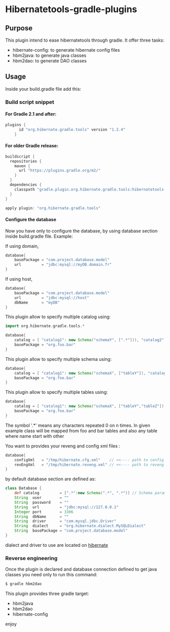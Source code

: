# Hibernatetools-gradle-plugins

## Purpose

This plugin intend to ease hibernatetools through gradle. It offer three tasks:
- hibernate-config: to generate hibernate config files
- hbm2java: to generate java classes
- hbm2dao: to generate DAO classes

## Usage

Inside your build.gradle file add this:

### Build script snippet

#### For Gradle 2.1 and after:
```groovy
plugins {
      id "org.hibernate.gradle.tools" version "1.2.4"
    }
```
#### For older Gradle release:
```groovy
buildscript {
  repositories {
    maven {
      url "https://plugins.gradle.org/m2/"
    }
  }
  dependencies {
    classpath "gradle.plugin.org.hibernate.gradle.tools:hibernatetools-gradle-plugin:1.2.4"
  }
}

apply plugin: "org.hibernate.gradle.tools"
```


#### Configure the database

Now you have only to configure the database, by using database section inside build.gradle file.
Example:

If using domain,

```groovy
database{
    basePackage = "com.project.database.model"
    url         = "jdbc:mysql://myDB.domain.fr"
}
```

If using host,

```groovy
database{
    basePackage = "com.project.database.model"
    url         = "jdbc:mysql://host"
    dbName      = "myDB"
}

```

This plugin allow to specify multiple catalog using:


```groovy
import org.hibernate.gradle.tools.*

database{
    catalog = [ "catalog1": new Schema("schemaY", [".*"])), "catalog2": new Schema("schemaX", [".*"]) ]
    basePackage = "org.foo.bar"
}
```

This plugin allow to specify multiple schema using:

```groovy
database{
    catalog = [ "catalog1": new Schema("schemaX", ["tableY"]), "catalog2": new Schema("schemaY", [".*"]) ]
    basePackage = "org.foo.bar"
}

```

This plugin allow to specify multiple tables using:

```groovy
database{
    catalog = [ "catalog1": new Schema("schemaX", ["tableY","tableZ"]), "catalog2": new Schema("schemaY", [".*"]) ]
    basePackage = "org.foo.bar"
}

```

The symbol '.*' means any characters repeated 0 on n times. In given example class will be mapped from foo and bar  tables and also any table where name start with other


You want to provides your reveng and config xml files :


```groovy
database{
    configXml   = "/tmp/hibernate.cfg.xml"    // <<---- path to config file
    revEngXml   = "/tmp/hibernate.reveng.xml" // <<---- path to reveng file
}
```

by default database section are defined as:

```groovy
class Database {
    def catalog         = [".*":new Schema(".*", ".*")] // Schema parameter are: schema pattern name, table pattern name
    String  user        = ""
    String  password    = ""
    String  url         = "jdbc:mysql://127.0.0.1"
    Integer port        = 3306
    String  dbName      = ""
    String  driver      = "com.mysql.jdbc.Driver"
    String  dialect     = "org.hibernate.dialect.MySQLDialect"
    String  basePackage = "com.project.database.model"
}
```


dialect and driver to use are located on [hibernate](http://www.tutorialspoint.com/hibernate/hibernate_configuration.htm])

### Reverse engineering

Once the plugin is declared and database connection defined to get java classes you need only to run this command:

```bash
$ gradle hbm2dao
```

This plugin provides three gradle target:
- hbm2java
- hbm2dao
- hibernate-config

enjoy
